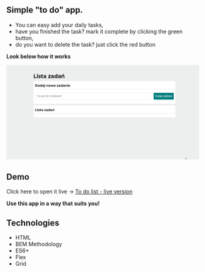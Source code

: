 ## Simple "to do" app.
 - You can easy add your daily tasks,
 - have you finished the task? mark it complete by clicking the green button,
 - do you want to delete the task? just click the red button

**Look below how it works** 

![Simple to-do app.](https://github.com/sweglarz/simpleToDoList/blob/main/images/todolistnew.gif?raw=true)

## Demo
Click here to open it live -> [To do list - live version](https://sweglarz.github.io/simpleToDoList/)

**Use this app in a way that suits you!**

## Technologies 
 - HTML
 - BEM Methodology
 - ES6+
 - Flex
 - Grid
